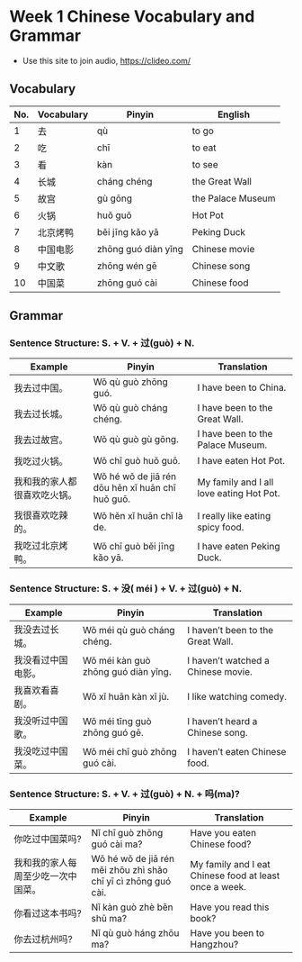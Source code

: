 # Week 1 Chinese Vocabulary and Grammar

- Use this site to join audio, https://clideo.com/

## Vocabulary

| No. | Vocabulary           | Pinyin                     | English          |
|-----|----------------------|----------------------------|------------------|
| 1   | 去                    | qù                         | to go            |
| 2   | 吃                    | chī                         | to eat           |
| 3   | 看                    | kàn                         | to see           |
| 4   | 长城                  | cháng chéng                | the Great Wall   |
| 5   | 故宫                  | gù gōng                     | the Palace Museum|
| 6   | 火锅                  | huǒ guō                     | Hot Pot          |
| 7   | 北京烤鸭              | běi jīng kǎo yā            | Peking Duck      |
| 8   | 中国电影              | zhōng guó diàn yǐng        | Chinese movie    |
| 9   | 中文歌                | zhōng wén gē                | Chinese song     |
| 10  | 中国菜                | zhōng guó cài               | Chinese food     |

## Grammar

### Sentence Structure: S. + V. + 过(ɡuò) + N.

| Example                    | Pinyin                       | Translation                           |
|----------------------------|------------------------------|---------------------------------------|
| 我去过中国。               | Wǒ qù guò zhōng guó.         | I have been to China.                |
| 我去过长城。               | Wǒ qù guò cháng chéng.       | I have been to the Great Wall.       |
| 我去过故宫。               | Wǒ qù guò gù gōng.           | I have been to the Palace Museum.    |
| 我吃过火锅。               | Wǒ chī guò huǒ guō.          | I have eaten Hot Pot.                |
| 我和我的家人都很喜欢吃火锅。 | Wǒ hé wǒ de jiā rén dōu hěn xǐ huān chī huǒ guō. | My family and I all love eating Hot Pot. |
| 我很喜欢吃辣的。           | Wǒ hěn xǐ huān chī là de.    | I really like eating spicy food.     |
| 我吃过北京烤鸭。           | Wǒ chī guò běi jīng kǎo yā.  | I have eaten Peking Duck.            |

### Sentence Structure: S. + 没( méi ) + V. + 过(ɡuò) + N.

| Example                           | Pinyin                           | Translation                            |
|-----------------------------------|----------------------------------|----------------------------------------|
| 我没去过长城。                   | Wǒ méi qù guò cháng chéng.       | I haven’t been to the Great Wall.      |
| 我没看过中国电影。               | Wǒ méi kàn guò zhōng guó diàn yǐng. | I haven’t watched a Chinese movie.    |
| 我喜欢看喜剧。                   | Wǒ xǐ huān kàn xǐ jù.           | I like watching comedy.                |
| 我没听过中国歌。                 | Wǒ méi tīng guò zhōng guó gē.    | I haven’t heard a Chinese song.       |
| 我没吃过中国菜。                 | Wǒ méi chī guò zhōng guó cài.    | I haven’t eaten Chinese food.         |

### Sentence Structure: S. + V. + 过(ɡuò) + N. + 吗(ma)?

| Example                           | Pinyin                               | Translation                                   |
|-----------------------------------|--------------------------------------|-----------------------------------------------|
| 你吃过中国菜吗?                 | Nǐ chī guò zhōng guó cài ma?        | Have you eaten Chinese food?                 |
| 我和我的家人每周至少吃一次中国菜。 | Wǒ hé wǒ de jiā rén měi zhōu zhì shǎo chī yī cì zhōng guó cài. | My family and I eat Chinese food at least once a week. |
| 你看过这本书吗?                 | Nǐ kàn guò zhè běn shū ma?          | Have you read this book?                     |
| 你去过杭州吗?                   | Nǐ qù guò háng zhōu ma?             | Have you been to Hangzhou?                   |

